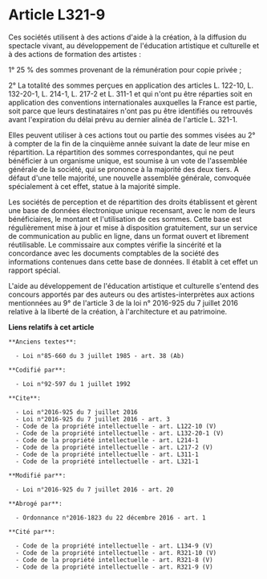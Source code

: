 # Article L321-9

Ces sociétés utilisent à des actions d'aide à la création, à la diffusion du spectacle vivant, au développement de
l'éducation artistique et culturelle et à des actions de formation des artistes : 

1° 25 % des sommes provenant de la rémunération pour copie privée ; 

2° La totalité des sommes perçues en application des articles L. 122-10, L. 132-20-1, L. 214-1, L. 217-2 et L. 311-1 et qui
n'ont pu être réparties soit en application des conventions internationales auxquelles la France est partie, soit parce que
leurs destinataires n'ont pas pu être identifiés ou retrouvés avant l'expiration du délai prévu au dernier alinéa de
l'article L. 321-1. 

Elles peuvent utiliser à ces actions tout ou partie des sommes visées au 2° à compter de la fin de la cinquième année suivant
la date de leur mise en répartition. La répartition des sommes correspondantes, qui ne peut bénéficier à un organisme unique,
est soumise à un vote de l'assemblée générale de la société, qui se prononce à la majorité des deux tiers. A défaut d'une
telle majorité, une nouvelle assemblée générale, convoquée spécialement à cet effet, statue à la majorité simple. 

Les sociétés de perception et de répartition des droits établissent et gèrent une base de données électronique unique
recensant, avec le nom de leurs bénéficiaires, le montant et l'utilisation de ces sommes. Cette base est régulièrement mise à
jour et mise à disposition gratuitement, sur un service de communication au public en ligne, dans un format ouvert et
librement réutilisable. Le commissaire aux comptes vérifie la sincérité et la concordance avec les documents comptables de la
société des informations contenues dans cette base de données. Il établit à cet effet un rapport spécial. 

L'aide au développement de l'éducation artistique et culturelle s'entend des concours apportés par des auteurs ou des
artistes-interprètes aux actions mentionnées au 9° de l'article 3 de la loi n° 2016-925 du 7 juillet 2016 relative à la
liberté de la création, à l'architecture et au patrimoine.

**Liens relatifs à cet article**

	**Anciens textes**:

	  - Loi n°85-660 du 3 juillet 1985 - art. 38 (Ab)

	**Codifié par**:

	  - Loi n°92-597 du 1 juillet 1992

	**Cite**:

	  - Loi n°2016-925 du 7 juillet 2016
	  - Loi n°2016-925 du 7 juillet 2016 - art. 3
	  - Code de la propriété intellectuelle - art. L122-10 (V)
	  - Code de la propriété intellectuelle - art. L132-20-1 (V)
	  - Code de la propriété intellectuelle - art. L214-1
	  - Code de la propriété intellectuelle - art. L217-2 (V)
	  - Code de la propriété intellectuelle - art. L311-1
	  - Code de la propriété intellectuelle - art. L321-1

	**Modifié par**:

	  - Loi n°2016-925 du 7 juillet 2016 - art. 20

	**Abrogé par**:

	  - Ordonnance n°2016-1823 du 22 décembre 2016 - art. 1

	**Cité par**:

	  - Code de la propriété intellectuelle - art. L134-9 (V)
	  - Code de la propriété intellectuelle - art. R321-10 (V)
	  - Code de la propriété intellectuelle - art. R321-8 (V)
	  - Code de la propriété intellectuelle - art. R321-9 (V)
